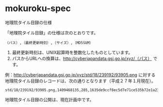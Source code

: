 # mokuroku-spec
地理院タイル目録の仕様

「地理院タイル目録」の仕様は次のとおりです。

```csv
（パス）,（最終更新時刻）,（サイズ）,（MD5SUM）
```
1. 最終更新時刻は、UNIX起算時を整数化したものとしています。
2. パスからURLへの換算は、http://cyberjapandata.gsi.go.jp/xyz/（パス） です。

例：http://cyberjapandata.gsi.go.jp/xyz/std/18/239192/93905.png に対する地理院タイル目録のレコードは、次の通りとなります（平成２７年１月現在）。
```csv
std/18/239192/93905.png,1409468135,285,1635de9ccf8ec5d7e71ce535b72e1a23
```

地理院タイル目録の公開は、現在計画中です。
